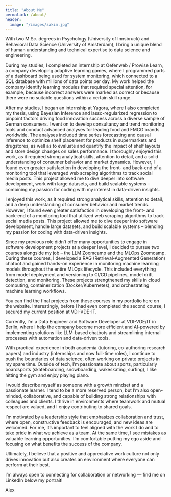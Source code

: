 ```yaml
---
title: "About Me"
permalink: /about/
header:
  image: "/images/zakim.jpg"
---
```


With two M.Sc. degrees in Psychology (University of Innsbruck) and Behavioral Data Science (University of Amsterdam), I bring a unique blend of human understanding and technical expertise to data science and engineering.

During my studies, I completed an internship at Oefenweb / Prowise Learn, a company developing adaptive learning games, where I programmed parts of a dashboard being used for system monitoring, which connected to a SQL database with millions of data points per day. My work helped the company identify learning modules that required special attention, for example, because incorrect answers were marked as correct or because there were no suitable questions within a certain skill range. 

After my studies, I began an internship at Yagora, where I also completed my thesis, using Bayesian Inference and lasso-regularized regression to pinpoint factors driving food innovation success across a diverse sample of German consumers. I went on to develop consultancy and trend monitoring tools and conduct advanced analyses for leading food and FMCG brands worldwide. The analyses included time series forecasting and causal inference to optimize shelf placement for products in supermarkets and drugstores, as well as to evaluate and quantify the impact of shelf layouts and store design changes on sales performance. I thoroughly enjoyed this work, as it required strong analytical skills, attention to detail, and a solid understanding of consumer behavior and market dynamics. However, I found even greater satisfaction in developing the front- and back-end of a monitoring tool that leveraged web scraping algorithms to track social media posts. This project allowed me to dive deeper into software development, work with large datasets, and build scalable systems – combining my passion for coding with my interest in data-driven insights.

I enjoyed this work, as it required strong analytical skills, attention to detail, and a deep understanding of consumer behavior and market trends. However, I found even greater satisfaction in developing the front- and back-end of a monitoring tool that utilized web scraping algorithms to track social media posts. This project allowed me to dive deeper into software development, handle large datasets, and build scalable systems – blending my passion for coding with data-driven insights.

Since my previous role didn’t offer many opportunities to engage in software development projects at a deeper level, I decided to pursue two courses alongside my job – the LLM Zoomcamp and the MLOps Zoomcamp. During these courses, I developed a RAG (Retrieval-Augmented Generation) chatbot and gained hands-on experience in monitoring machine learning models throughout the entire MLOps lifecycle. This included everything from model deployment and versioning to CI/CD pipelines, model drift detection, and monitoring. These projects strengthened my skills in cloud computing, containerization (Docker/Kubernetes), and orchestrating machine learning workflows.

You can find the final projects from these courses in my portfolio here on the website. Interestingly, before I had even completed the second course, I secured my current position at VDI-VDE-IT.

Currently, I’m a Data Engineer and Software Developer at VDI-VDE/IT in Berlin, where I help the company become more efficient and AI-powered by implementing solutions like LLM-based chatbots and streamlining internal processes with automation and data-driven tools.

With practical experience in both academia (tutoring, co-authoring research papers) and industry (internships and now full-time roles), I continue to push the boundaries of data science, often working on private projects in my spare time. Outside of tech, I’m passionate about sports, particularly boardsports (skateboarding, snowboarding, wakeskating, surfing), I like hitting the gym and enjoy playing piano.

I would describe myself as someone with a growth mindset and a passionate learner. I tend to be a more reserved person, but I’m also open-minded, collaborative, and capable of building strong relationships with colleagues and clients. I thrive in environments where teamwork and mutual respect are valued, and I enjoy contributing to shared goals.

I’m motivated by a leadership style that emphasizes collaboration and trust, where open, constructive feedback is encouraged, and new ideas are welcomed. For me, it’s important to feel aligned with the work I do and to take pride in what we achieve as a team. At the same time, I see mistakes as valuable learning opportunities. I’m comfortable putting my ego aside and focusing on what benefits the success of the company.

Ultimately, I believe that a positive and appreciative work culture not only drives innovation but also creates an environment where everyone can perform at their best.

I’m always open to connecting for collaboration or networking — find me on LinkedIn below my portrait!

Alex